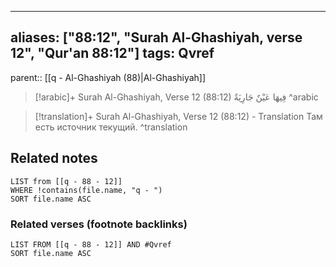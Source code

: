 
---
aliases: ["88:12", "Surah Al-Ghashiyah, verse 12", "Qur'an 88:12"]
tags: Qvref
---

parent:: [[q - Al-Ghashiyah (88)|Al-Ghashiyah]]

> [!arabic]+ Surah Al-Ghashiyah, Verse 12 (88:12)
> <span class="quran-arabic">فِيهَا عَيْنٌ جَارِيَةٌ</span>
^arabic

> [!translation]+ Surah Al-Ghashiyah, Verse 12 (88:12) - Translation
> Там есть источник текущий.
^translation



## Related notes
```dataview
LIST from [[q - 88 - 12]]
WHERE !contains(file.name, "q - ")
SORT file.name ASC
```

### Related verses (footnote backlinks)
```dataview
LIST FROM [[q - 88 - 12]] AND #Qvref
SORT file.name ASC
```

